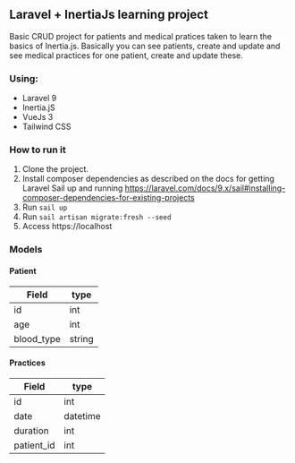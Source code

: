 ## Laravel + InertiaJs learning project
Basic CRUD project for patients and medical pratices taken to learn the basics of Inertia.js. Basically you can see patients, create and update and see medical practices for one patient, create and update these.

### Using:
- Laravel 9 
- Inertia.jS
- VueJs 3
- Tailwind CSS

### How to run it

1. Clone the project.
2. Install composer dependencies as described on the docs for getting Laravel Sail up and running https://laravel.com/docs/9.x/sail#installing-composer-dependencies-for-existing-projects
3. Run `sail up`
4. Run `sail artisan migrate:fresh --seed`
5. Access https://localhost


### Models
#### Patient

| Field         | type |
|------------|------|
| id         | int  |
| age        | int  |
| blood_type | string    |

#### Practices

| Field         | type     |
|------------|----------|
| id         | int      |
| date        | datetime |
| duration | int      |
| patient_id | int      |


